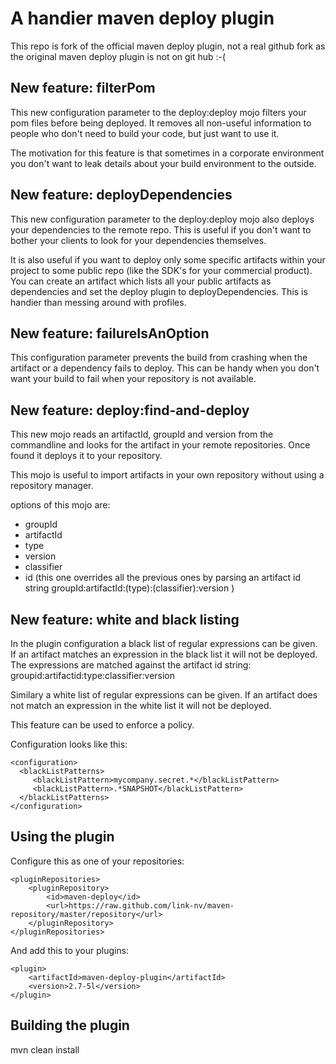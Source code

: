 A handier maven deploy plugin
=============================

This repo is fork of the official maven deploy plugin, not a real github fork as the original maven deploy plugin is not on git hub :-(

New feature: filterPom
----------------------

This new configuration parameter to the deploy:deploy mojo filters your pom files before being deployed. It removes all non-useful information to people who don't need to build your code, but just want to use it. 

The motivation for this feature is that sometimes in a corporate environment you don't want to leak details about your build environment to the outside.

New feature: deployDependencies
-------------------------------

This new configuration parameter to the deploy:deploy mojo also deploys your dependencies to the remote repo. This is useful if you don't want to bother your clients to look for your dependencies themselves.

It is also useful if you want to deploy only some specific artifacts within your project to some public repo (like the SDK's for your commercial product). You can create an artifact which lists all your public artifacts as dependencies and set the deploy plugin to deployDependencies. This is handier than messing around with profiles.

New feature: failureIsAnOption
------------------------------

This configuration parameter prevents the build from crashing when the artifact or a dependency fails to deploy. This can be handy when you don't want your build to fail when your repository is not available. 

New feature: deploy:find-and-deploy
-----------------------------------

This new mojo reads an artifactId, groupId and version from the commandline and looks for the artifact in your remote repositories. Once found it deploys it to your repository.

This mojo is useful to import artifacts in your own repository without using a repository manager.

options of this mojo are:

*    groupId
*    artifactId
*    type
*    version
*    classifier
*    id (this one overrides all the previous ones by parsing an artifact id string groupId:artifactId:(type):(classifier):version ) 

New feature: white and black listing
------------------------------------
In the plugin configuration a black list of regular expressions can be given. If an artifact matches an expression in the black list it will not be deployed. The expressions are matched against the artifact id string: groupid:artifactid:type:classifier:version

Similary a white list of regular expressions can be given. If an artifact does not match an expression in the white list it will not be deployed.

This feature can be used to enforce a policy.

Configuration looks like this:

    <configuration>
      <blackListPatterns>
         <blackListPattern>mycompany.secret.*</blackListPattern>
         <blackListPattern>.*SNAPSHOT</blackListPattern>
      </blackListPatterns>
    </configuration>

Using the plugin
----------------
Configure this as one of your repositories:

    <pluginRepositories>
        <pluginRepository>
            <id>maven-deploy</id>
            <url>https://raw.github.com/link-nv/maven-repository/master/repository</url>
        </pluginRepository>
    </pluginRepositories>

And add this to your plugins:

    <plugin>
        <artifactId>maven-deploy-plugin</artifactId>
        <version>2.7-5l</version>
    </plugin>


Building the plugin
-------------------
mvn clean install
